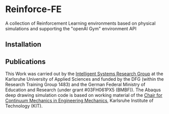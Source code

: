# Reinforce-FE
A collection of Reinforcement Learning environments based on physical simulations and supporting the "openAI Gym" environment API
## Installation
## Publications
This Work was carried out by the [Intelligent Systems Research Group](http://www.iwi.hs-karlsruhe.de/ResearchGroups/ISRG/) at the Karlsruhe University of Applied Sciences and funded by the DFG (within the Research Training Group 1483) and the German Federal Ministry of Education and Research (under grant \#03FH061PX5 (BMBF)). The Abaqus deep drawing simulation code is based on working material of the [Chair for Continuum Mechanics in Engineering Mechanics](https://www.itm.kit.edu/english/cm/index.php), Karlsruhe Institute of Technology (KIT).
